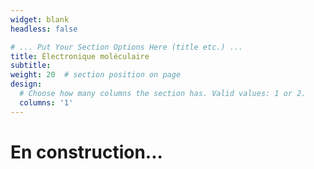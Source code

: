 ```yaml
---
widget: blank
headless: false

# ... Put Your Section Options Here (title etc.) ...
title: Électronique moléculaire
subtitle:
weight: 20  # section position on page
design:
  # Choose how many columns the section has. Valid values: 1 or 2.
  columns: '1'
---
```

# En construction...